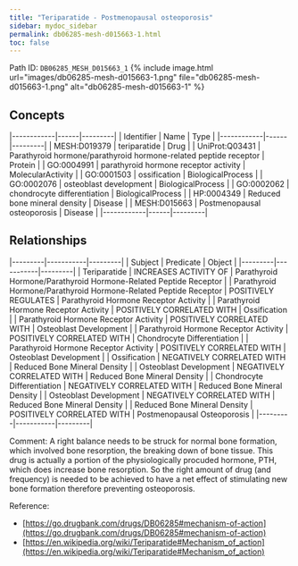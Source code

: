 ```yaml
---
title: "Teriparatide - Postmenopausal osteoporosis"
sidebar: mydoc_sidebar
permalink: db06285-mesh-d015663-1.html
toc: false 
---
```



Path ID: `DB06285_MESH_D015663_1`
{% include image.html url="images/db06285-mesh-d015663-1.png" file="db06285-mesh-d015663-1.png" alt="db06285-mesh-d015663-1" %}

## Concepts

|------------|------|---------|
| Identifier | Name | Type    |
|------------|------|---------|
| MESH:D019379 | teriparatide | Drug |
| UniProt:Q03431 | Parathyroid hormone/parathyroid hormone-related peptide receptor | Protein |
| GO:0004991 | parathyroid hormone receptor activity | MolecularActivity |
| GO:0001503 | ossification | BiologicalProcess |
| GO:0002076 | osteoblast development | BiologicalProcess |
| GO:0002062 | chondrocyte differentiation | BiologicalProcess |
| HP:0004349 | Reduced bone mineral density | Disease |
| MESH:D015663 | Postmenopausal osteoporosis | Disease |
|------------|------|---------|

## Relationships

|---------|-----------|---------|
| Subject | Predicate | Object  |
|---------|-----------|---------|
| Teriparatide | INCREASES ACTIVITY OF | Parathyroid Hormone/Parathyroid Hormone-Related Peptide Receptor |
| Parathyroid Hormone/Parathyroid Hormone-Related Peptide Receptor | POSITIVELY REGULATES | Parathyroid Hormone Receptor Activity |
| Parathyroid Hormone Receptor Activity | POSITIVELY CORRELATED WITH | Ossification |
| Parathyroid Hormone Receptor Activity | POSITIVELY CORRELATED WITH | Osteoblast Development |
| Parathyroid Hormone Receptor Activity | POSITIVELY CORRELATED WITH | Chondrocyte Differentiation |
| Parathyroid Hormone Receptor Activity | POSITIVELY CORRELATED WITH | Osteoblast Development |
| Ossification | NEGATIVELY CORRELATED WITH | Reduced Bone Mineral Density |
| Osteoblast Development | NEGATIVELY CORRELATED WITH | Reduced Bone Mineral Density |
| Chondrocyte Differentiation | NEGATIVELY CORRELATED WITH | Reduced Bone Mineral Density |
| Osteoblast Development | NEGATIVELY CORRELATED WITH | Reduced Bone Mineral Density |
| Reduced Bone Mineral Density | POSITIVELY CORRELATED WITH | Postmenopausal Osteoporosis |
|---------|-----------|---------|

Comment: A right balance needs to be struck for normal bone formation, which involved bone resorption, the breaking down of bone tissue. This drug is actually a portion of the physiologically procuded hormone, PTH, which does increase bone resorption. So the right amount of drug (and frequency) is needed to be achieved to have a net effect of stimulating new bone formation therefore preventing osteoporosis.

Reference: 
  - [https://go.drugbank.com/drugs/DB06285#mechanism-of-action](https://go.drugbank.com/drugs/DB06285#mechanism-of-action)
  - [https://en.wikipedia.org/wiki/Teriparatide#Mechanism_of_action](https://en.wikipedia.org/wiki/Teriparatide#Mechanism_of_action)
